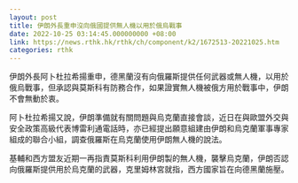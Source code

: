 ```yaml
---
layout: post
title: 伊朗外長重申沒向俄國提供無人機以用於俄烏戰事
date: 2022-10-25 03:14:45.000000000 +08:00
link: https://news.rthk.hk/rthk/ch/component/k2/1672513-20221025.htm
categories: rthk
---
```


伊朗外長阿卜杜拉希揚重申，德黑蘭沒有向俄羅斯提供任何武器或無人機，以用於俄烏戰事，但承認與莫斯科有防務合作，如果證實無人機被俄方用於戰事中，伊朗不會無動於衷。

阿卜杜拉希揚又說，伊朗準備就有關問題與烏克蘭直接會談，近日在與歐盟外交與安全政策高級代表博雷利通電話時，亦已經提出願意組建由伊朗和烏克蘭軍事專家組成的聯合小組，調查俄羅斯在烏克蘭使用伊朗無人機的說法。

基輔和西方盟友近期一再指責莫斯科利用伊朗製的無人機，襲擊烏克蘭，伊朗否認向俄羅斯提供用於烏克蘭的武器，克里姆林宮就指，西方國家旨在向德黑蘭施壓。
